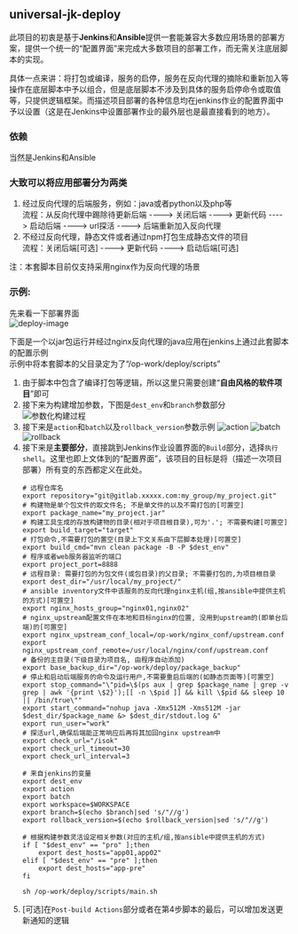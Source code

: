 ## universal-jk-deploy
此项目的初衷是基于**Jenkins**和**Ansible**提供一套能兼容大多数应用场景的部署方案，提供一个统一的“配置界面”来完成大多数项目的部署工作，而无需关注底层脚本的实现。

具体一点来讲：将打包或编译，服务的启停，服务在反向代理的摘除和重新加入等操作在底层脚本中予以组合，但是底层脚本不涉及到具体的服务启停命令或取值等，只提供逻辑框架。而描述项目部署的各种信息均在jenkins作业的配置界面中予以设置（这是在Jenkins中设置部署作业的最外层也是最直接看到的地方）。

### 依赖
当然是Jenkins和Ansible

### 大致可以将应用部署分为两类
1. 经过反向代理的后端服务，例如：java或者python以及php等  
流程：从反向代理中踢除待更新后端 ----> 关闭后端 ----> 更新代码 ----> 启动后端 ----> url探活 ----> 后端重新加入反向代理
2. 不经过反向代理，静态文件或者通过npm打包生成静态文件的项目  
流程：关闭后端[可选] ----> 更新代码 ----> 启动后端[可选]

注：本套脚本目前仅支持采用nginx作为反向代理的场景

### 示例:
先来看一下部署界面  
![deploy-image](https://s2.51cto.com/images/20200322/1584862091865703.png)

下面是一个以jar包运行并经过nginx反向代理的java应用在jenkins上通过此套脚本的配置示例  
示例中将本套脚本的父目录定为了“/op-work/deploy/scripts”
1. 由于脚本中包含了编译打包等逻辑，所以这里只需要创建“**自由风格的软件项目**”即可
2. 接下来为构建增加参数，下图是`dest_env`和`branch`参数部分
    ![参数化构建过程](https://s2.51cto.com/images/20200322/1584862132311813.png)
3. 接下来是`action`和`batch`以及`rollback_version`参数示例
    ![action](https://s2.51cto.com/images/20200322/1584862142943339.png)
    ![batch](https://s2.51cto.com/images/20200322/1584862148256936.png)
    ![rollback](https://s2.51cto.com/images/20200322/1584862158607534.png)
4. 接下来是**主要部分**，直接跳到Jenkins作业设置界面的`Build`部分，选择`执行shell`。这里也即上文体到的“配置界面”，该项目的目标是将（描述一次项目部署）所有变的东西都定义在此处。
    ```
    # 远程仓库名
    export repository="git@gitlab.xxxxx.com:my_group/my_project.git"
    # 构建物是单个包文件的取文件名; 不是单文件的以及不需打包的[可置空]
    export package_name="my_project.jar"
    # 构建工具生成的存放构建物的目录(相对于项目根目录),可为'.'; 不需要构建[可置空]
    export build_target="target"
    # 打包命令,不需要打包的置空(目录上下文关系由下层脚本处理)[可置空]
    export build_cmd="mvn clean package -B -P $dest_env"
    # 程序或者web服务器监听的端口
    export project_port=8888
    # 远程目录: 需要打包的为包文件(或包目录)的父目录; 不需要打包的,为项目根目录
    export dest_dir="/usr/local/my_project/"
    # ansible inventory文件中该服务的反向代理nginx主机(组,按ansible中提供主机的方式)[可置空]
    export nginx_hosts_group="nginx01,nginx02"
    # nginx_upstream配置文件在本地和目标nginx的位置, 没用到upstream的(即单台后端)的[可置空]
    export nginx_upstream_conf_local=/op-work/nginx_conf/upstream.conf
    export nginx_upstream_conf_remote=/usr/local/nginx/conf/upstream.conf
    # 备份的主目录(下级目录为项目名, 由程序自动添加)
    export base_backup_dir="/op-work/deploy/package_backup"
    # 停止和启动后端服务的命令及运行用户,不需要重启后端的(如静态页面等)[可置空]
    export stop_command="\"pid=\$(ps aux | grep $package_name | grep -v grep | awk '{print \$2}');[[ -n \$pid ]] && kill \$pid && sleep 10 || /bin/true\""
    export start_command="nohup java -Xmx512M -Xms512M -jar $dest_dir/$package_name &> $dest_dir/stdout.log &"
    export run_user="work"
    # 探活url,确保后端能正常响应后再将其加回nginx upstream中
    export check_url="/isok"
    export check_url_timeout=30
    export check_url_interval=3

    # 来自jenkins的变量
    export dest_env
    export action
    export batch
    export workspace=$WORKSPACE
    export branch=$(echo $branch|sed 's/"//g')
    export rollback_version=$(echo $rollback_version|sed 's/"//g')

    # 根据构建参数灵活设定相关参数(对应的主机/组,按ansible中提供主机的方式)
    if [ "$dest_env" == "pro" ];then
        export dest_hosts="app01,app02"
    elif [ "$dest_env" == "pre" ];then
        export dest_hosts="app-pre"
    fi

    sh /op-work/deploy/scripts/main.sh
    ```
5. [可选]在`Post-build Actions`部分或者在第4步脚本的最后，可以增加发送更新通知的逻辑
